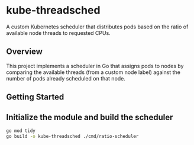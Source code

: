 # kube-threadsched

A custom Kubernetes scheduler that distributes pods based on the ratio of available node threads to requested CPUs.

## Overview

This project implements a scheduler in Go that assigns pods to nodes by comparing the available threads (from a custom node label) against the number of pods already scheduled on that node.

## Getting Started

## Initialize the module and build the scheduler

```bash
go mod tidy
go build -o kube-threadsched ./cmd/ratio-scheduler
```
